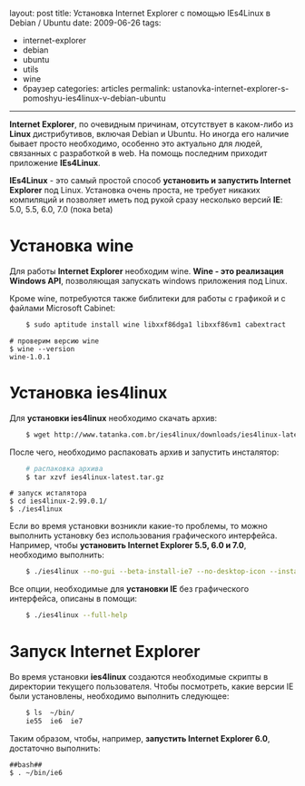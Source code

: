 layout: post
title: Установка Internet Explorer с помощью IEs4Linux в Debian / Ubuntu
date: 2009-06-26
tags:
- internet-explorer
-  debian
-  ubuntu
-  utils
-  wine
-  браузер
categories: articles
permalink: ustanovka-internet-explorer-s-pomoshyu-ies4linux-v-debian-ubuntu
---
**Internet Explorer**, по очевидным причинам, отсутствует в каком-либо из **Linux** дистрибутивов, включая Debian и Ubuntu. Но иногда его наличие бывает просто необходимо, особенно это актуально для людей, связанных с разработкой в web. На помощь последним приходит приложение **IEs4Linux**.

**IEs4Linux** - это самый простой способ **установить и запустить Internet Explorer** под Linux. Установка очень проста, не требует никаких компиляций и позволяет иметь под рукой  сразу несколько версий **IE**: 5.0, 5.5, 6.0, 7.0 (пока beta)
<!-- more -->
Установка wine
==========
Для работы **Internet Explorer** необходим wine. **Wine - это реализация Windows API**, позволяющая запускать windows приложения под Linux.

Кроме wine, потребуются также библитеки для работы с графикой и с файлами Microsoft Cabinet:

``` bash
    $ sudo aptitude install wine libxxf86dga1 libxxf86vm1 cabextract
```
    # проверим версию wine
    $ wine --version
    wine-1.0.1

Установка ies4linux
=============
Для **установки ies4linux** необходимо скачать архив:

``` bash
    $ wget http://www.tatanka.com.br/ies4linux/downloads/ies4linux-latest.tar.gz
```
После чего, необходимо распаковать архив и запустить инсталятор:

``` bash
    # распаковка архива
    $ tar xzvf ies4linux-latest.tar.gz
```
    # запуск исталятора
    $ cd ies4linux-2.99.0.1/
    $ ./ies4linux

Если во время установки возникли какие-то проблемы, то можно выполнить установку без использования графического интерфейса. Например, чтобы **установить Internet Explorer 5.5, 6.0 и 7.0**, необходимо выполнить:

``` bash
    $ ./ies4linux --no-gui --beta-install-ie7 --no-desktop-icon --install-ie55
```
Все опции, необходимые для **установки IE** без графического интерфейса, описаны в помощи:

``` bash
    $ ./ies4linux --full-help
```
Запуск Internet Explorer
================
Во время установки **ies4linux** создаются необходимые скрипты в директории текущего пользователя. Чтобы посмотреть, какие версии IE были установлены, необходимо выполнить следующее:

``` bash
    $ ls  ~/bin/
    ie55  ie6  ie7
```
Таким образом, чтобы, например, **запустить Internet Explorer 6.0**, достаточно выполнить:

    ##bash##
    $ . ~/bin/ie6